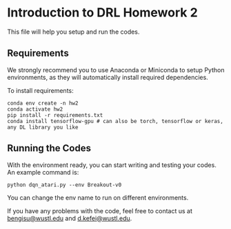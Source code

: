 # Introduction to DRL Homework 2

This file will help you setup and run the codes.


## Requirements

We strongly recommend you to use Anaconda or Miniconda to setup Python environments, as they will automatically install required dependencies.

To install requirements:

```setup
conda env create -n hw2
conda activate hw2
pip install -r requirements.txt
conda install tensorflow-gpu # can also be torch, tensorflow or keras, any DL library you like
```



## Running the Codes
With the environment ready, you can start writing and testing your codes. An example command is:
```setup
python dqn_atari.py --env Breakout-v0
```
You can change the env name to run on different environments.

If you have any problems with the code, feel free to contact us at bengisu@wustl.edu and d.kefei@wustl.edu.